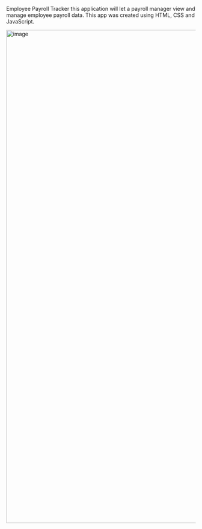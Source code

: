 Employee Payroll Tracker
this application will let a payroll manager view and manage employee payroll data. 
This app was created using HTML, CSS and JavaScript.

<img width="1308" alt="image" src="https://github.com/davisonchs/betterhavemymoney/assets/160549721/d2e88a6f-c96f-4088-acf7-3427e424309e">
